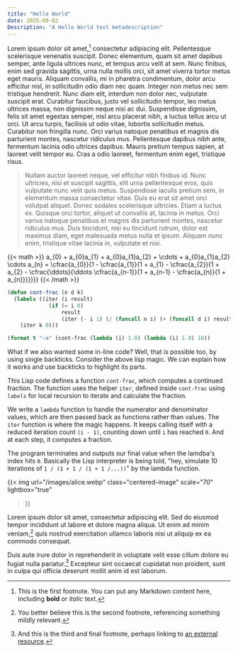 ```yaml
---
title: "Hello World"
date: 2025-08-02
Description: "A Hello World test metadescription"
---
```

Lorem ipsum dolor sit amet,[^1] consectetur adipiscing elit. Pellentesque scelerisque venenatis suscipit. Donec elementum, quam sit amet dapibus semper, ante ligula ultrices nunc, et tempus arcu velit at sem. Nunc finibus, enim sed gravida sagittis, urna nulla mollis orci, sit amet viverra tortor metus eget mauris. Aliquam convallis, mi in pharetra condimentum, dolor arcu efficitur nisl, in sollicitudin odio diam nec quam. Integer non metus nec sem tristique hendrerit. Nunc diam elit, interdum non dolor nec, vulputate suscipit erat. Curabitur faucibus, justo vel sollicitudin tempor, leo metus ultrices massa, non dignissim neque nisi ac dui. Suspendisse dignissim, felis sit amet egestas semper, nisl arcu placerat nibh, a luctus tellus arcu ut orci. Ut arcu turpis, facilisis ut odio vitae, lobortis sollicitudin metus. Curabitur non fringilla nunc. Orci varius natoque penatibus et magnis dis parturient montes, nascetur ridiculus mus. Pellentesque dapibus nibh ante, fermentum lacinia odio ultrices dapibus. Mauris pretium tempus sapien, at laoreet velit tempor eu. Cras a odio laoreet, fermentum enim eget, tristique risus.

>Nullam auctor laoreet neque, vel efficitur nibh finibus id. Nunc ultricies, nisi et suscipit sagittis, elit urna pellentesque eros, quis vulputate nunc velit quis metus. Suspendisse iaculis pretium sem, in elementum massa consectetur vitae. Duis eu erat sit amet orci volutpat aliquet. Donec sodales scelerisque ultricies. Etiam a luctus ex. Quisque orci tortor, aliquet ut convallis at, lacinia in metus. Orci varius natoque penatibus et magnis dis parturient montes, nascetur ridiculus mus. Duis tincidunt, nisi eu tincidunt rutrum, dolor est maximus diam, eget malesuada metus nulla et ipsum. Aliquam nunc enim, tristique vitae lacinia in, vulputate et nisi.



{{< math >}}
a_{0} + a_{0}a_{1} + a_{0}a_{1}a_{2} + \cdots + a_{0}a_{1}a_{2} \cdots a_{n} = \cfrac{a_{0}}{1 - \cfrac{a_{1}}{1 + a_{1} - \cfrac{a_{2}}{1 + a_{2} - \cfrac{\ddots}{\ddots \cfrac{a_{n-1}}{1 + a_{n-1} - \cfrac{a_{n}}{1 + a_{n}}}}}}}
{{< /math >}}







```lisp
(defun cont-frac (n d k)
  (labels ((iter (i result)
             (if (= i 0)
                 result
                 (iter (- i 1) (/ (funcall n i) (+ (funcall d i) result))))))
    (iter k 0)))

(format t "~a" (cont-frac (lambda (i) 1.0) (lambda (i) 1.0) 10))
```

What if we also wanted some in-line code? Well, that is possible too, by using single backticks. Consider the above lisp magic. We can explain how it works and use backticks to highlight its parts.

This Lisp code defines a function `cont-frac`, which computes a continued fraction. The function uses the helper `iter`, defined inside `cont-frac` using `labels` for local recursion to iterate and calculate the fraction.

We write a `lambda` function to handle the numerator and denominator values, which are then passed back as functions rather than values. The `iter` function is where the magic happens. It keeps calling itself with a reduced iteration count `(i - 1)`, counting down until `i` has reached `0`. And at each step, it computes a fraction. 

The program terminates and outputs our final value when the lamdba's index hits `0`. Basically the Lisp interpreter is being told, "hey, simulate 10 iterations of `1 / (1 + 1 / (1 + 1 /...))`" by the lambda function.


{{< img 
    url="/images/alice.webp" 
    class="centered-image"
    scale="70"
    lightbox="true"
>}}

Lorem ipsum dolor sit amet, consectetur adipiscing elit. Sed do eiusmod tempor incididunt ut labore et dolore magna aliqua. Ut enim ad minim veniam,[^2] quis nostrud exercitation ullamco laboris nisi ut aliquip ex ea commodo consequat.

Duis aute irure dolor in reprehenderit in voluptate velit esse cillum dolore eu fugiat nulla pariatur.[^3] Excepteur sint occaecat cupidatat non proident, sunt in culpa qui officia deserunt mollit anim id est laborum.

[^1]: This is the first footnote. You can put any Markdown content here, including **bold** or _italic_ text.
[^2]: You better believe this is the second footnote, referencing something mildly 
relevant. 
[^3]: And this is the third and final footnote, perhaps linking to [an external 
resource](https://example.com).


